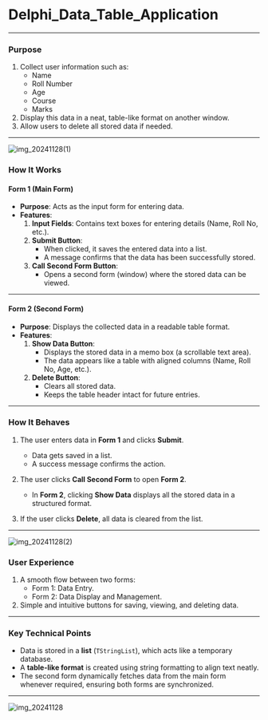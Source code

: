 # Delphi_Data_Table_Application
---

### **Purpose**
1. Collect user information such as:
   - Name
   - Roll Number
   - Age
   - Course
   - Marks
2. Display this data in a neat, table-like format on another window.
3. Allow users to delete all stored data if needed.

---
![img_20241128(1)](https://github.com/user-attachments/assets/0e5f6a5a-c089-470e-bb2a-81075eb78ca0)


### **How It Works**

#### **Form 1 (Main Form)**
- **Purpose**: Acts as the input form for entering data.
- **Features**:
  1. **Input Fields**: Contains text boxes for entering details (Name, Roll No, etc.).
  2. **Submit Button**:
     - When clicked, it saves the entered data into a list.
     - A message confirms that the data has been successfully stored.
  3. **Call Second Form Button**:
     - Opens a second form (window) where the stored data can be viewed.

---

#### **Form 2 (Second Form)**
- **Purpose**: Displays the collected data in a readable table format.
- **Features**:
  1. **Show Data Button**:
     - Displays the stored data in a memo box (a scrollable text area).
     - The data appears like a table with aligned columns (Name, Roll No, Age, etc.).
  2. **Delete Button**:
     - Clears all stored data.
     - Keeps the table header intact for future entries.

---

### **How It Behaves**
1. The user enters data in **Form 1** and clicks **Submit**.
   - Data gets saved in a list.
   - A success message confirms the action.

2. The user clicks **Call Second Form** to open **Form 2**.
   - In **Form 2**, clicking **Show Data** displays all the stored data in a structured format.

3. If the user clicks **Delete**, all data is cleared from the list.

---
![img_20241128(2)](https://github.com/user-attachments/assets/e3149209-5539-49c5-b9fc-ab5534aac11c)


### **User Experience**
1. A smooth flow between two forms:
   - Form 1: Data Entry.
   - Form 2: Data Display and Management.
2. Simple and intuitive buttons for saving, viewing, and deleting data.

---

### **Key Technical Points**
- Data is stored in a **list** (`TStringList`), which acts like a temporary database.
- A **table-like format** is created using string formatting to align text neatly.
- The second form dynamically fetches data from the main form whenever required, ensuring both forms are synchronized.

---
![img_20241128](https://github.com/user-attachments/assets/84967784-ed87-4880-8d8a-09ba567497b2)
